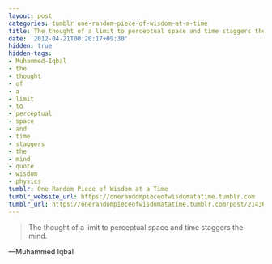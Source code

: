```yaml
---
layout: post
categories: tumblr one-random-piece-of-wisdom-at-a-time
title: The thought of a limit to perceptual space and time staggers the mind.
date: '2012-04-21T00:20:17+09:30'
hidden: true
hidden-tags:
- Muhammed-Iqbal
- the
- thought
- of
- a
- limit
- to
- perceptual
- space
- and
- time
- staggers
- the
- mind
- quote
- wisdom
- physics
tumblr: One Random Piece of Wisdom at a Time
tumblr_website_url: https://onerandompieceofwisdomatatime.tumblr.com
tumblr_url: https://onerandompieceofwisdomatatime.tumblr.com/post/21436369807/the-thought-of-a-limit-to-perceptual-space-and
---
```

> The thought of a limit to perceptual space and time staggers the mind.

—Muhammed Iqbal
